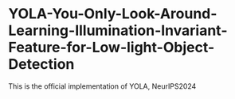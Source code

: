 # YOLA-You-Only-Look-Around-Learning-Illumination-Invariant-Feature-for-Low-light-Object-Detection
This is the official implementation of YOLA, NeurIPS2024
